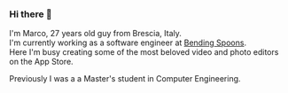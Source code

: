### Hi there 👋

I'm Marco, 27 years old guy from Brescia, Italy.  
I'm currently working as a software engineer at [Bending Spoons](https://github.com/BendingSpoons).  
Here I'm busy creating some of the most beloved video and photo editors on the App Store.

Previously I was a a Master's student in Computer Engineering.

<!--
**MarcoCadei/MarcoCadei** is a ✨ _special_ ✨ repository because its `README.md` (this file) appears on your GitHub profile.

Here are some ideas to get you started:

- 🔭 I’m currently working on ...
- 🌱 I’m currently learning ...
- 👯 I’m looking to collaborate on ...
- 🤔 I’m looking for help with ...
- 💬 Ask me about ...
- 📫 How to reach me: ...
- 😄 Pronouns: ...
- ⚡ Fun fact: ...
-->
